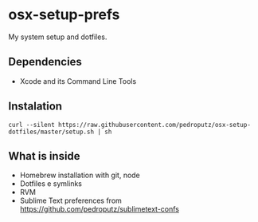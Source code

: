 osx-setup-prefs
===============

My system setup and dotfiles.

## Dependencies
* Xcode and its Command Line Tools

## Instalation
```
curl --silent https://raw.githubusercontent.com/pedroputz/osx-setup-dotfiles/master/setup.sh | sh
```

## What is inside
* Homebrew installation with git, node
* Dotfiles e symlinks
* RVM
* Sublime Text preferences from https://github.com/pedroputz/sublimetext-confs
